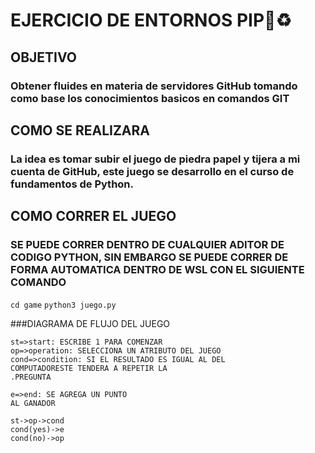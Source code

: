 # EJERCICIO DE ENTORNOS PIP💚♻
## OBJETIVO
### Obtener fluides en materia de servidores GitHub tomando como base los conocimientos basicos en comandos GIT
## COMO SE REALIZARA
### La idea es tomar subir el juego de piedra papel y tijera a mi cuenta de GitHub, este juego se desarrollo en el curso de fundamentos de Python.

## COMO CORRER EL JUEGO
### SE PUEDE CORRER DENTRO DE CUALQUIER ADITOR DE CODIGO PYTHON, SIN EMBARGO SE PUEDE CORRER DE FORMA AUTOMATICA DENTRO DE WSL CON EL SIGUIENTE COMANDO

`cd game`
`python3 juego.py`





###DIAGRAMA DE FLUJO DEL JUEGO
```flow
st=>start: ESCRIBE 1 PARA COMENZAR
op=>operation: SELECCIONA UN ATRIBUTO DEL JUEGO
cond=>condition: SI EL RESULTADO ES IGUAL AL DEL 
COMPUTADORESTE TENDERA A REPETIR LA 
.PREGUNTA

e=>end: SE AGREGA UN PUNTO 
AL GANADOR

st->op->cond
cond(yes)->e
cond(no)->op
```


